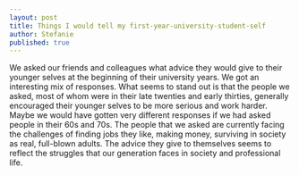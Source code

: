 ```yaml
---
layout: post
title: Things I would tell my first-year-university-student-self
author: Stefanie
published: true
---
```

We asked our friends and colleagues what advice they would give to their younger selves at the beginning of their university years. We got an interesting mix of responses. What seems to stand out is that the people we asked, most of whom were in their late twenties and early thirties, generally encouraged their younger selves to be more serious and work harder. Maybe we would have gotten very different responses if we had asked people in their 60s and 70s. The people that we asked are currently facing the challenges of finding jobs they like, making money, surviving in society as real, full-blown adults. The advice they give to themselves seems to reflect the struggles that our generation faces in society and professional life. 
